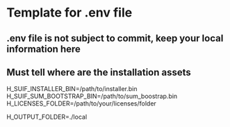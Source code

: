 # Template for .env file

## .env file is not subject to commit, keep your local information here

## Must tell where are the installation assets

H_SUIF_INSTALLER_BIN=/path/to/installer.bin
H_SUIF_SUM_BOOTSTRAP_BIN=/path/to/sum_boostrap.bin
H_LICENSES_FOLDER=/path/to/your/licenses/folder

H_OUTPUT_FOLDER=./local